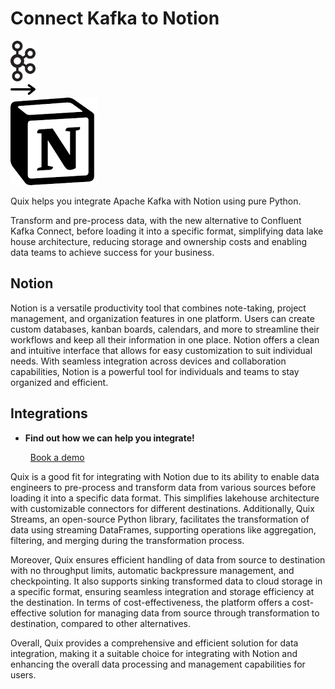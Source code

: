 # Connect Kafka to Notion

<div class="connect-images cards blog-grid-card" markdown>
<div>
<img src="../images/kafka_logo.png" width="40px" />
</div>
<div>
<img src="../images/arrow.svg" width="40px" />
</div>
<div>
<img src="./images/notion_1.jpg" />
</div>
</div>

Quix helps you integrate Apache Kafka with Notion using pure Python.

Transform and pre-process data, with the new alternative to Confluent Kafka Connect, before loading it into a specific format, simplifying data lake house architecture, reducing storage and ownership costs and enabling data teams to achieve success for your business.

## Notion

Notion is a versatile productivity tool that combines note-taking, project management, and organization features in one platform. Users can create custom databases, kanban boards, calendars, and more to streamline their workflows and keep all their information in one place. Notion offers a clean and intuitive interface that allows for easy customization to suit individual needs. With seamless integration across devices and collaboration capabilities, Notion is a powerful tool for individuals and teams to stay organized and efficient.

## Integrations

<div class="grid cards" markdown>

- __Find out how we can help you integrate!__

    <a class="md-button md-button--primary" href="https://quix.io/book-a-demo" target="_blank" style="margin:.5rem;">Book a demo</a>

</div>


Quix is a good fit for integrating with Notion due to its ability to enable data engineers to pre-process and transform data from various sources before loading it into a specific data format. This simplifies lakehouse architecture with customizable connectors for different destinations. Additionally, Quix Streams, an open-source Python library, facilitates the transformation of data using streaming DataFrames, supporting operations like aggregation, filtering, and merging during the transformation process. 

Moreover, Quix ensures efficient handling of data from source to destination with no throughput limits, automatic backpressure management, and checkpointing. It also supports sinking transformed data to cloud storage in a specific format, ensuring seamless integration and storage efficiency at the destination. In terms of cost-effectiveness, the platform offers a cost-effective solution for managing data from source through transformation to destination, compared to other alternatives. 

Overall, Quix provides a comprehensive and efficient solution for data integration, making it a suitable choice for integrating with Notion and enhancing the overall data processing and management capabilities for users.

